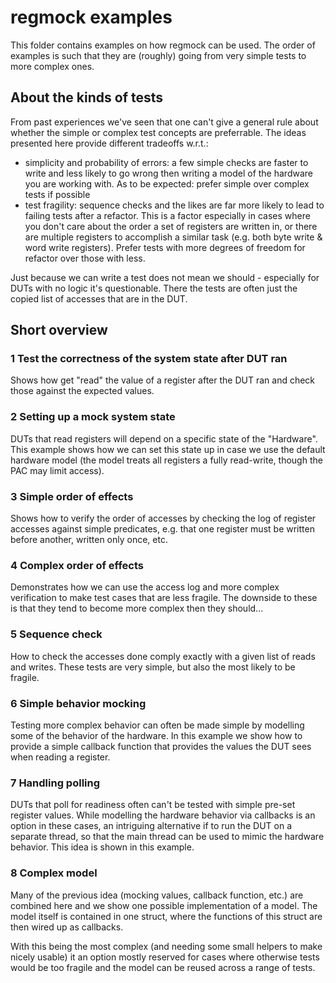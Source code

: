 # regmock examples

This folder contains examples on how regmock can be used.
The order of examples is such that they are (roughly) going from very
simple tests to more complex ones.

## About the kinds of tests

From past experiences we've seen that one can't give a general rule about
whether the simple or complex test concepts are preferrable.
The ideas presented here provide different tradeoffs w.r.t.: 

- simplicity and probability of errors: a few simple checks are faster to write
  and less likely to go wrong then writing a model of the hardware you are
  working with.
  As to be expected: prefer simple over complex tests if possible
- test fragility: sequence checks and the likes are far more likely to lead to
  failing tests after a refactor. This is a factor especially in cases where
  you don't care about the order a set of registers are written in, or there
  are multiple registers to accomplish a similar task (e.g. both byte write
  & word write registers).
  Prefer tests with more degrees of freedom for refactor over those with less.

Just because we can write a test does not mean we should - especially for
DUTs with no logic it's questionable. There the tests are often just the
copied list of accesses that are in the DUT.

## Short overview

### 1 Test the correctness of the system state after DUT ran

Shows how get "read" the value of a register after the DUT ran and
check those against the expected values.

### 2 Setting up a mock system state

DUTs that read registers will depend on a specific state of the "Hardware".
This example shows how we can set this state up in case we use the default
hardware model (the model treats all registers a fully read-write, though
the PAC may limit access).

### 3 Simple order of effects

Shows how to verify the order of accesses by checking the log of register accesses
against simple predicates, e.g. that one register must be written before another,
written only once, etc.

### 4 Complex order of effects

Demonstrates how we can use the access log and more complex verification to 
make test cases that are less fragile. The downside to these is that they
tend to become more complex then they should...

### 5 Sequence check

How to check the accesses done comply exactly with a given list of reads and writes.
These tests are very simple, but also the most likely to be fragile.

### 6 Simple behavior mocking

Testing more complex behavior can often be made simple by modelling some of the
behavior of the hardware.
In this example we show how to provide a simple callback function that provides
the values the DUT sees when reading a register.

### 7 Handling polling

DUTs that poll for readiness often can't be tested with simple pre-set register
values. While modelling the hardware behavior via callbacks is an option in these
cases, an intriguing alternative if to run the DUT on a separate thread, so that
the main thread can be used to mimic the hardware behavior.
This idea is shown in this example.

### 8 Complex model

Many of the previous idea (mocking values, callback function, etc.) are combined here
and we show one possible implementation of a model. The model itself is contained
in one struct, where the functions of this struct are then wired up as callbacks.

With this being the most complex (and needing some small helpers to make nicely usable)
it an option mostly reserved for cases where otherwise tests would be too fragile
and the model can be reused across a range of tests.
